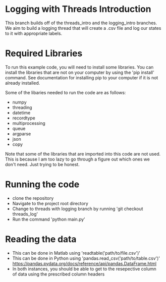 # Logging with Threads Introduction

This branch builds off of the threads_intro and the logging_intro branches. We aim to build a logging thread that will create a .csv file and log our states to it with appropriate labels.

# Required Libraries
To run this example code, you will need to install some libraries. You can install the libraries that are not on your computer by using the 'pip install' command. See documentation for installing pip to your computer if it is not already installed. 

Some of the libaries needed to run the code are as follows:
- numpy
- threading
- datetime
- recordtype
- multiprocessing
- queue
- argparse
- json
- copy

Note that some of the libraries that are imported into this code are not used. This is because I am too lazy to go through a figure out which ones we don't need. Just trying to be honest.


# Running the code
- clone the repository
- Navigate to the project root directory
- Change to threads with logging branch by running 'git checkout threads_log'
- Run the command 'python main.py'


# Reading the data
- This can be done in Matlab using 'readtable('path/to/file.csv')'
- This can be done in Python using 'pandas.read_csv('path/to/table.csv')' 
   https://pandas.pydata.org/docs/reference/api/pandas.DataFrame.html
- In both instances, you should be able to get to the resepective column of data using the prescribed column headers
